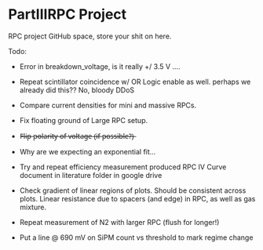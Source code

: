 # PartIIIRPC Project
RPC project GitHub space, store your shit on here.

Todo:

- Error in breakdown_voltage, is it really +/ 3.5 V ….

- Repeat scintillator coincidence w/ OR Logic enable as well. perhaps we already did this?? No, bloody DDoS

- Compare current densities for mini and massive RPCs.

- Fix floating ground of Large RPC setup.

- F̶l̶i̶p̶ p̶o̶l̶a̶r̶i̶t̶y̶ o̶f̶ v̶o̶l̶t̶a̶g̶e̶ (̶i̶f̶ p̶o̶s̶s̶i̶b̶l̶e̶?̶)̶

- Why are we expecting an exponential fit...

- Try and repeat efficiency measurement produced RPC IV Curve document in literature folder in google drive

- Check gradient of linear regions of plots. Should be consistent across plots. Linear resistance due to spacers (and edge) in RPC, as well as gas mixture.

- Repeat measurement of N2 with larger RPC (flush for longer!)

- Put a line @ 690 mV on SiPM count vs threshold to mark regime change

